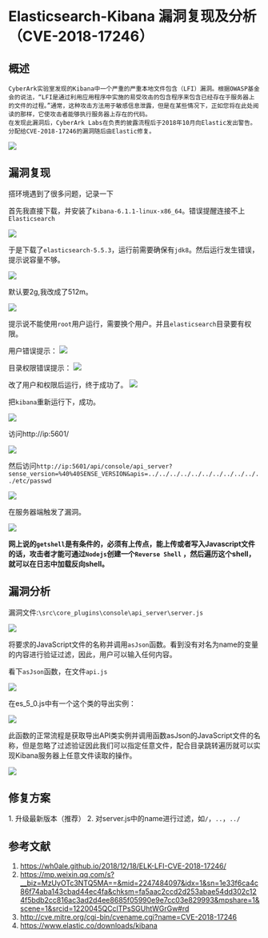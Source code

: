 # Elasticsearch-Kibana 漏洞复现及分析（CVE-2018-17246）

## 概述

    CyberArk实验室发现的Kibana中一个严重的严重本地文件包含（LFI）漏洞。根据OWASP基金会的说法，“LFI是通过利用应用程序中实施的易受攻击的包含程序来包含已经存在于服务器上的文件的过程。”通常，这种攻击方法用于敏感信息泄露，但是在某些情况下，正如您将在此处阅读的那样，它使攻击者能够执行服务器上存在的代码。
    在发现此漏洞后，CyberArk Labs在负责的披露流程后于2018年10月向Elastic发出警告。分配给CVE-2018-17246的漏洞随后由Elastic修复。

![](./img/1.jpg)

## 漏洞复现

搭环境遇到了很多问题，记录一下

首先我直接下载，并安装了`kibana-6.1.1-linux-x86_64`。错误提醒连接不上`Elasticsearch`

![](./img/2.jpg)

于是下载了`elasticsearch-5.5.3`，运行前需要确保有`jdk8`。然后运行发生错误，提示说容量不够。


![](./img/3.jpg)

默认要2g,我改成了512m。

![](./img/4.jpg)

提示说不能使用`root`用户运行，需要换个用户。并且`elasticsearch`目录要有权限。

用户错误提示：
![](./img/5.jpg)

目录权限错误提示：
![](./img/6.jpg)


改了用户和权限后运行，终于成功了。
![](./img/7.jpg)

把`kibana`重新运行下，成功。

![](./img/8.jpg)

访问http://ip:5601/

![](./img/9.jpg)


然后访问`http://ip:5601/api/console/api_server?sense_version=%40%40SENSE_VERSION&apis=../../../../../../../../../../../etc/passwd`

![](./img/10.jpg)

在服务器端触发了漏洞。

![](./img/11.jpg)


**网上说的`getshell`是有条件的，必须有上传点，能上传或者写入Javascript文件的话，攻击者才能可通过`Nodejs`创建一个`Reverse Shell` ，然后遍历这个shell，就可以在日志中加载反向shell。**


## 漏洞分析

漏洞文件:`\src\core_plugins\console\api_server\server.js`

![](./img/12.jpg)

将要求的JavaScript文件的名称并调用`asJson`函数。看到没有对名为name的变量的内容进行验证过滤，因此，用户可以输入任何内容。

看下`asJson`函数，在文件`api.js`

![](./img/13.jpg)

在es_5_0.js中有一个这个类的导出实例：

![](./img/14.jpg)

此函数的正常流程是获取导出API类实例并调用函数asJson的JavaScript文件的名称，但是忽略了过滤验证因此我们可以指定任意文件，配合目录跳转遍历就可以实现Kibana服务器上任意文件读取的操作。

![](./img/15.jpg)

## 修复方案

1. 升级最新版本（推荐）
2. 对server.js中的name进行过滤，如`/`，`..`，`../`


## 参考文献

1. https://wh0ale.github.io/2018/12/18/ELK-LFI-CVE-2018-17246/
2. https://mp.weixin.qq.com/s?__biz=MzUyOTc3NTQ5MA==&mid=2247484097&idx=1&sn=1e33f6ca4c86f74aba143cbad44ec4fa&chksm=fa5aac2ccd2d253abae54dd302c124f5bdb2cc816ac3ad2d4ee8685f05990e9e7cc03e829993&mpshare=1&scene=1&srcid=1220045QCclTPsSGUhtWGrGw#rd
3. http://cve.mitre.org/cgi-bin/cvename.cgi?name=CVE-2018-17246
4. https://www.elastic.co/downloads/kibana
